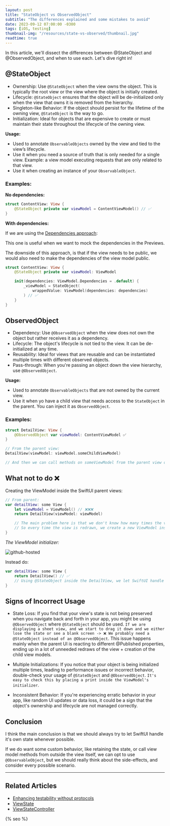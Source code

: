 ```yaml
---
layout: post
title: "StateObject vs ObservedObject"
subtitle: "The differences explained and some mistakes to avoid"
date: 2023-09-12 07:00:00 -0300
tags: [iOS, testing]
thumbnail-img: "/resources/state-vs-observed/thumbnail.jpg"
readtime: true
---
```


In this article, we'll dissect the differences between @StateObject and @ObservedObject, and when to use each. Let's dive right in!

## @StateObject
* Ownership: Use `@StateObject` when the view owns the object. This is typically the root view or the view where the object is initially created.
* Lifecycle: `@StateObject` ensures that the object will be de-initialized only when the view that owns it is removed from the hierarchy.
* Singleton-like Behavior: If the object should persist for the lifetime of the owning view, `@StateObject` is the way to go.
* Initialization: Ideal for objects that are expensive to create or must maintain their state throughout the lifecycle of the owning view.

**Usage:**
- Used to annotate `ObservableObjects` owned by the view and tied to the view’s lifecycle.
- Use it when you need a source of truth that is only needed for a single view. Example: a view model executing requests that are only related to that view.
- Use it when creating an instance of your `ObservableObject`.

### Examples:

**No dependencies:**

```swift
struct ContentView: View {
    @StateObject private var viewModel = ContentViewModel() // ✅
}
```

**With dependencies:**

If we are using the [Dependencies approach](/2023-02-03-enhancing-testability-without-protocols/):

This one is useful when we want to mock the dependencies in the Previews.

The downside of this approach, is that if the view needs to be public, we would also need to make the dependencies of the view model public.

```swift
struct ContentView: View {
    @StateObject private var viewModel: ViewModel

    init(dependencies: ViewModel.Dependencies = .default) {
        _viewModel = StateObject(
            wrappedValue: ViewModel(dependencies: dependencies)
        ) // ✅
    }
}
```

## ObservedObject

* Dependency: Use `@ObservedObject` when the view does not own the object but rather receives it as a dependency.
* Lifecycle: The object's lifecycle is not tied to the view. It can be de-initialized at any time.
* Reusability: Ideal for views that are reusable and can be instantiated multiple times with different observed objects.
* Pass-through: When you're passing an object down the view hierarchy, use `@ObservedObject`.

**Usage:**
- Used to annotate `ObservableObjects` that are not owned by the current view.
- Use it when yo have a child view that needs access to the `StateObject` in the parent. You can inject it as `ObservedObject`.

### Examples:

```swift
struct DetailView: View {
    @ObservedObject var viewModel: ContentViewModel ✅
}

// From the parent view:
DetailView(viewModel: viewModel.someChildViewModel)

// And then we can call methods on someViewModel from the parent view or view model.
```

## What not to do ❌

Creating the ViewModel inside the SwiftUI parent views:

```swift
// From parent:
var detailView: some View {
    let viewModel = ViewModel() // ❌❌❌
    return DetailView(viewModel: viewModel) 

    // The main problem here is that we don't know how many times the view will get redrawn.
    // So every time the view is redrawn, we create a new ViewModel instance, so we lose the previous state, and create a new reference.
}
```

*The ViewModel initializer:*

![github-hosted]({{static.static_files}}/resources/state-vs-observed/meme.jpg)

Instead do:
```swift
var detailView: some View {
    return DetailView() // ✅
    // Using @StateObject inside the DetailView, we let SwiftUI handle the lifecycle of the VM.
}
```

## Signs of Incorrect Usage

* State Loss: If you find that your view's state is not being preserved when you navigate back and forth in your app, you might be using `@ObservedObject` where `@StateObject` should be used. `If we are displaying a sheet view, and we start to drag it down and we either lose the state or see a blank screen -> ❌ We probably need a @StateObject instead of an @ObservedObject`. This issue happens mainly when the parent UI is reacting to different @Published properties, ending up in a lot of unneeded redraws of the view + creation of the child view models.

* Multiple Initializations: If you notice that your object is being initialized multiple times, leading to performance issues or incorrect behavior, double-check your usage of `@StateObject` and `@ObservedObject`. `It's easy to check this by placing a print inside the ViewModel's initializer`.

* Inconsistent Behavior: If you're experiencing erratic behavior in your app, like random UI updates or data loss, it could be a sign that the object's ownership and lifecycle are not managed correctly.

## Conclusion

I think the main conclusion is that we should always try to let SwiftUI handle it's own state whenever possible. 

If we do want some custom behavior, like retaining the state, or call view model methods from outside the view itself, we can opt to use `@ObservableObject`, but we should really think about the side-effects, and consider every possible scenario.

---

## Related Articles

- [Enhancing testability without protocols](/2023-02-03-enhancing-testability-without-protocols/)
- [ViewState](/2023-01-08-new-app-view-state/)
- [ViewStateController](/2023-03-04-view-state-controller/)

<!-- Do not remove - SEO meta tags -->
{% seo %}